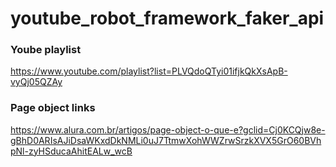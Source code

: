 # youtube_robot_framework_faker_api

### Yoube playlist
https://www.youtube.com/playlist?list=PLVQdoQTyi01ifjkQkXsApB-vyQj05QZAy

### Page object links
https://www.alura.com.br/artigos/page-object-o-que-e?gclid=Cj0KCQjw8e-gBhD0ARIsAJiDsaWKxdDkNMLi0uJ7TtmwXohWWZrwSrzkXVX5GrO60BVhpNl-zyHSducaAhitEALw_wcB
